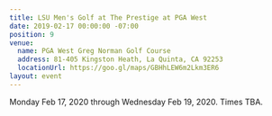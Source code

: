 ```yaml
---
title: LSU Men's Golf at The Prestige at PGA West
date: 2019-02-17 00:00:00 -07:00
position: 9
venue:
  name: PGA West Greg Norman Golf Course
  address: 81-405 Kingston Heath, La Quinta, CA 92253
  locationUrl: https://goo.gl/maps/GBHhLEW6m2Lkm3ER6
layout: event
---
```


Monday Feb 17, 2020 through Wednesday Feb 19, 2020.  Times TBA.